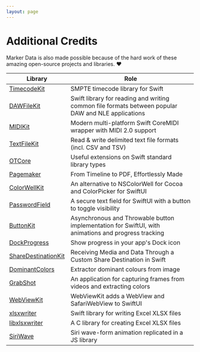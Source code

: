 ```yaml
---
layout: page
---
```

# Additional Credits

Marker Data is also made possible because of the hard work of these amazing open-source projects and libraries. :heart:

| Library | Role |
|---|---|
| [TimecodeKit](https://github.com/orchetect/TimecodeKit) | SMPTE timecode library for Swift |
| [DAWFileKit](https://github.com/orchetect/DAWFileKit) | Swift library for reading and writing common file formats between popular DAW and NLE applications |
| [MIDIKit](https://github.com/orchetect/MIDIKit) | Modern multi-platform Swift CoreMIDI wrapper with MIDI 2.0 support |
| [TextFileKit](https://github.com/orchetect/TextFileKit) | Read & write delimited text file formats (incl. CSV and TSV) |
| [OTCore](https://github.com/orchetect/OTCore) | Useful extensions on Swift standard library types |
| [Pagemaker](https://github.com/TheAcharya/MarkerData-Pagemaker) | From Timeline to PDF, Effortlessly Made |
| [ColorWellKit](https://github.com/jordanbaird/ColorWellKit) | An alternative to NSColorWell for Cocoa and ColorPicker for SwiftUI |
| [PasswordField](https://github.com/MrAsterisco/PasswordField) | A secure text field for SwiftUI with a button to toggle visibility |
| [ButtonKit](https://github.com/Dean151/ButtonKit) | Asynchronous and Throwable button implementation for SwiftUI, with animations and progress tracking |
| [DockProgress](https://github.com/sindresorhus/DockProgress) | Show progress in your app's Dock icon |
| [ShareDestinationKit](https://github.com/latenitefilms/ShareDestinationKit) | Receiving Media and Data Through a Custom Share Destination in Swift |
| [DominantColors](https://github.com/DenDmitriev/DominantColors) | Extractor dominant colours from image |
| [GrabShot](https://github.com/DenDmitriev/GrabShot) | An application for capturing frames from videos and extracting colors |
| [WebViewKit ](https://github.com/danielsaidi/WebViewKit) | WebViewKit adds a WebView and SafariWebView to SwiftUI |
| [xlsxwriter](https://github.com/TheAcharya/xlsxwriter) | Swift library for writing Excel XLSX files |
| [libxlsxwriter](https://github.com/TheAcharya/libxlsxwriter) | A C library for creating Excel XLSX files |
| [SiriWave](https://github.com/kopiro/siriwave) | Siri wave-form animation replicated in a JS library |